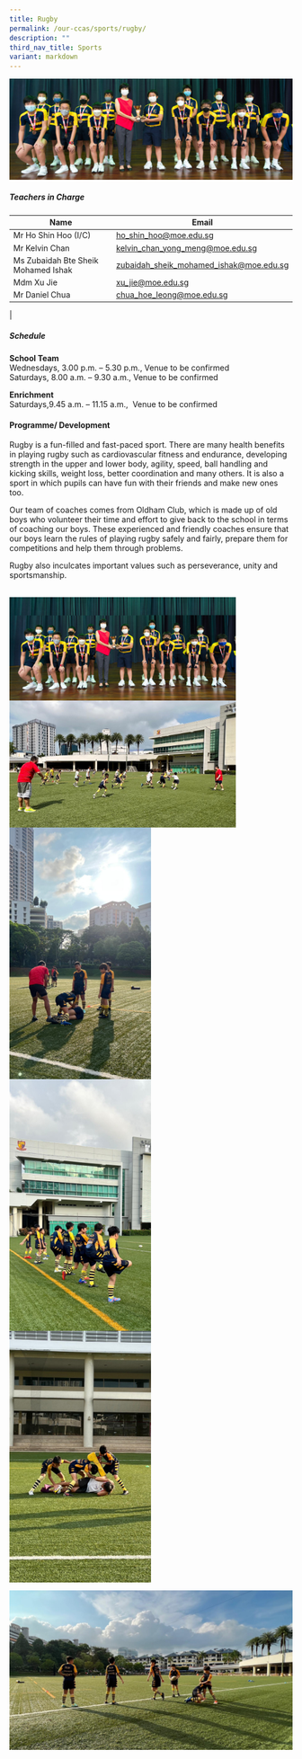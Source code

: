 ```yaml
---
title: Rugby
permalink: /our-ccas/sports/rugby/
description: ""
third_nav_title: Sports
variant: markdown
---
```


![](/images/CCA_photos/Rugby.jpeg)
##### **Teachers in Charge**
| Name | Email | 
| -------- | -------- | 
| Mr Ho Shin Hoo (I/C) | [ho_shin_hoo@moe.edu.sg](mailto:ho_shin_hoo@moe.edu.sg) |
| Mr Kelvin Chan | [kelvin_chan_yong_meng@moe.edu.sg](mailto:kelvin_chan_yong_meng@moe.edu.sg) |
| Ms Zubaidah Bte Sheik Mohamed Ishak| [zubaidah_sheik_mohamed_ishak@moe.edu.sg](mailto:zubaidah_sheik_mohamed_ishak@moe.edu.sg) |
| Mdm Xu Jie | [xu_jie@moe.edu.sg](mailto:xu_jie@moe.edu.sg) |
| Mr Daniel Chua | [chua_hoe_leong@moe.edu.sg](mailto:chua_hoe_leong@moe.edu.sg) |
|




##### **Schedule**
**School Team**<br>
Wednesdays, 3.00 p.m. – 5.30 p.m., Venue to be confirmed<br>
Saturdays, 8.00 a.m. – 9.30 a.m., Venue to be confirmed  
  
**Enrichment**<br>
Saturdays,9.45 a.m. – 11.15 a.m.,&nbsp; Venue to be confirmed

#### **Programme/ Development**

Rugby is a fun-filled and fast-paced sport. There are many health benefits in playing rugby such as cardiovascular fitness and endurance, developing strength in the upper and lower body, agility, speed, ball handling and kicking skills, weight loss, better coordination and many others. It is also a sport in which pupils can have fun with their friends and make new ones too.

Our team of coaches comes from Oldham Club, which is made up of old boys who volunteer their time and effort to give back to the school in terms of coaching our boys. These experienced and friendly coaches ensure that our boys learn the rules of playing rugby safely and fairly, prepare them for competitions and help them through problems.

Rugby also inculcates important values such as perseverance, unity and sportsmanship.

<br>
<img src="/images/rugby3.jpg" style="width:80%" align="center">
<br>
<img src="/images/CCA_photos/rugby_ascp5.jpeg" style="width:80%" align="center">
<br>
<img src="/images/CCA_photos/rugby_ascp1.jpeg" style="width:50%" align="center"> 
<br>
<img src="/images/CCA_photos/rugby_ascp2.jpeg" style="width:50%" align="center">
<br>
<img src="/images/CCA_photos/rugby_ascp3.jpeg" style="width:50%" align="center">

![](/images/CCA_photos/rugby_ascp4.jpeg)